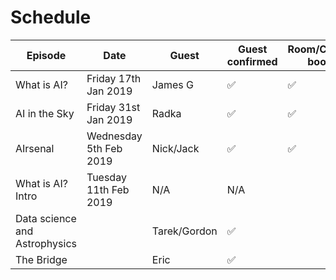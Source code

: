 Schedule
======

| Episode | Date | Guest | Guest confirmed | Room/Calendar booked | Lead Interviewer | 2nd Interviewer |
|---|---|---|---|---|---|---|
|What is AI?|Friday 17th Jan 2019 | James G| ✅|✅| N/A | N/A |
| AI in the Sky| Friday 31st Jan 2019|Radka|✅|✅| Tarek | Ed |
|AIrsenal|Wednesday 5th Feb 2019| Nick/Jack|✅|✅| Ben | Effie |
|What is AI? Intro|Tuesday 11th Feb 2019| N/A|N/A|| Ed| Ben |
| Data science and Astrophysics | |Tarek/Gordon| ✅| |Effie| Tarek|
| The Bridge | | Eric| ✅| | Ed | ? |


